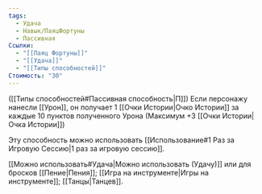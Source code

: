 ```yaml
---
tags:
  - Удача
  - Навык/ПаяцФортуны
  - Пассивная
Ссылки:
  - "[[Паяц Фортуны]]"
  - "[[Удача]]"
  - "[[Типы способностей]]"
Стоимость: "30"
---
```

([[Типы способностей#Пассивная способность|П]]) Если персонажу нанесли [[Урон]], он получает 1 [[Очки Истории|Очко Истории]] за каждые 10 пунктов полученного Урона (Максимум +3 [[Очки Истории|Очка Истории]])

Эту способность можно использовать [[Использование#1 Раз за Игровую Сессию|1 раз за игровую сессию]].

[[Можно использовать#Удача|Можно использовать (Удачу)]] или для бросков [[Пение|Пения]];  [[Игра на инструменте|Игры на инструменте]]; [[Танцы|Танцев]].